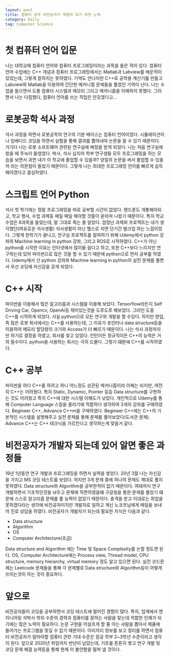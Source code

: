 ```yaml
---
layout: post
title: 컴퓨터 공학 비전공자가 개발자 되기 위한 노력
category: Daily
tag: Computer Science
---
```


# 첫 컴퓨터 언어 입문

 나는 대학교때 컴퓨터 언어와 컴퓨터 프로그래밍이라는 과목을 들은 적이 있다. 컴퓨터 언어 수업에는 C++ 개념과 컴퓨터 프로그래밍에서는 Matlab과 Labview를 배운적이 있었는데, 그렇게 잘하지는 못하였다. 기억도 안나지만 C++로 공학용 계산기를 만들고 Labview와 Matlab을 이용하여 간단한 메커니컬 문제들을 풀었던 기억이 난다. 나는 수업을 들으면서 도통 컴퓨터 시스템과 메모리 그리고 메카니즘을 이해하지 못했다. 그러면서 나는 다짐했다, 컴퓨터 언어를 쓰는 직업은 안갖겠다고...

# 로봇공학 석사 과정

석사 과정을 하면서 로봇공학의 연구의 기본 베이스는 컴퓨터 언어이었다. 시뮬레이션이나 임베디드 코딩을 하면서 실험을 통해 결과를 뽑아내야 논문을 쓸 수 있기 때문이다. 거기다 나는 로봇 소프트웨어 관련된 연구실에 배정을 받게 되었다. 나는 처음 연구실에 왔을 때 주눅이 들었었다. 박사, 석사 심지어 학부 연구생들 모두 프로그래밍을 하는 모습을 보면서 과연 내가 이 학교에 졸업할 수 있을까? 양질의 논문을 써서 졸업할 수 있을까 라는 의문점이 들었기 때문이다. 그렇게 나는 최대한 프로그래밍 언어를 빠르게 습득해야겠다고 결심하였다.

# 스크립트 언어 Python

석사 첫 학기에는 정말 프로그래밍을 따로 공부할 시간이 없었다. 핸드폰도 개통해야되고, 학교 행사, 수업 과제등 매일 매일 해야할 것들이 쏟아져 나왔기 때문이다. 특히 학교 수업은 8과목을 들었는데, 말 그대로 죽는 줄 알았다. 엄청난 과제와 프로젝트는 내가 생각했던(여유로운 석사생활) 석사생활이 아닌 헬스로 치면 단기간 벌크업 하는 느낌이었다. 그렇게 한학기가 끝나고, 연구실 프로젝트를 참여하기 위해 Udemy에서 python 강좌와 Machine learning in python 강좌, 그리고 ROS로 시작하였다. C++가 아닌 python을 시작한 이유는 인터넷에서 많이들 쉽다고 하고, 또한 C++보다 느리지만 연구하는데 있어 파이썬으로 많은 것을 할 수 있기 때문에 python으로 먼저 공부를 하였다. Udemy에서 산 python 강좌와 Machine learning in python의 실전 문제를 풀면서 우선 코딩에 자신감을 갖게 되었다.

# C++ 시작

파이썬을 이용해서 많은 알고리즘과 시스템을 이용해 보았다. Tensorflow라든지 Self Driving Car, Opencv, OpenAi등 재미있는것을 도루도루 해보았다. 그러던 도중 C++를 시작하게 되었다. 사실 python으로 모든 연구와 개발을 할 수있다. 하지만 현업, 즉 많은 로봇 회사에서는 C++를 사용하는데, 그 이유가 포인터나 data structure등을 이용하여 메모리 할당량의 크기와 Access가 더 빠르기 때문이다. 나는 석사 과정까지만 하기로 결정을 하였고, 회사를 찾고 있었다. 인턴이든 정규직이든 C++의 능력은 거의 필수이다. python을 사용하는 회사는 극히 드물다. 그렇기 떄문에 C++를 시작하였다.

# C++ 공부

파이썬을 하다 C++를 하려고 하니 어느정도 상관된 메커니즘이라 이해는 되지만, 여전히 C++는 어려웠다. 특히 Static, Dynamic, Pointer 등등 Data structure를 구현하는 것도 어려웠고 특히 C++에 대한 시스템 이해도가 낮았다. 개인적으로 Udemy를 통해 Computer Language 스킬을 올리기에 적합하다 생각하여 3개의 강좌를 구매하였다. Begineer C++, Advance C++m을 구매하였다. Begineer C++에는 C++의 기본적인 시스템을 설명해주고 실전 문제를 통해 문제를 풀어보았다(도서관 문제). Advance C++는 C++ 테크닉을 가르킨다고 생각하는게 맞을거 같다.

# 비전공자가 개발자 되는데 있어 알면 좋은 과정들

19년 1년동안 연구 개발과 프로그래밍을 하면서 실력을 쌓았다. 20년 3월 나는 자신감을 가지고 MS 코딩 테스트를 보았다. 하지만 3개 문제 중에 하나의 문제도 제대로 풀지 못하였다. Data structure와 Algorithm을 공부한적이 없기 때문이다. 여태까지 연구 개발하면서 기초적인것을 놔두고 문제에 직면하였을떄 구글링을 통한 문제를 풀었기 떄문에 스스로 알고리즘 문제를 풀 능력이 없었기 때문이다. 충격을 받고 이대로는 취업을 못하겠다라는 생각에 비전공자이지만 개발자로 일하고 계신 노코프님에게 메일을 보내어 진로 상담을 하였다. 비전공자가 개발자가 되는데 필요한 지식은 다음과 같다.
- Data structure
- Algorithm
- OS
- Computer Architecture(조금)

Data structure and Algorithm 에는 Time 및 Space Complexity를 논할 정도면 된다.
OS, Computer Architecture에는 Process view, Thread model, CPU structure, memory hierarchy, virtual memory 정도 알고 있으면 된다.
실전 코드문제는 Leetcode 문제들을 통해 각 문제별로 Data structure와 Algorithm등이 어떻게 쓰이는것이 아는 것이 중요하다.

# 앞으로

비전공자들이 코딩을 공부하면서 코딩 테스트에 떨어진 경험이 많다. 특히, 업계에서 엔지니어링 석박사 학위 수준의 경력과 컴퓨터를 잘하는 사람을 찾는데 적합한 인재가 되기에는 많은 노력이 필요하다. 논문 구현을 어설프게 할 줄 아는 사람을 뽑아서 제품에 들어가는 프로그램을 맞길 수 없기 때문이다. 이리저리 정보를 보고 정리를 하면서 컴퓨터 비전공자가 알아야할 컴퓨터 관련 기대 수준은 컴공 학부 2~3학년 수준이라고 생각이 된다. 앞으로 2020년 취업까지 반년이 남았는데, 기초를 튼튼히 쌓고 연구 개발 및 코딩 문제 해결 능력등을 통해 현재 이 불안함을 떨쳐 낼 것이다.
